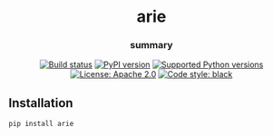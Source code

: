 <h1 align="center">arie</h1>
<h3 align="center">summary</h3>

<p align="center">
<a href="https://travis-ci.org/aluttik/arie"><img alt="Build status" src="https://img.shields.io/travis/aluttik/arie/master.svg"></a>
<a href="https://pypi.org/project/arie/"><img alt="PyPI version" src="https://img.shields.io/pypi/v/arie.svg"></a>
<a href="https://pypi.org/project/arie"><img alt="Supported Python versions" src="https://img.shields.io/pypi/pyversions/arie.svg"></a>
<a href="https://pypi.org/project/arie"><img alt="License: Apache 2.0" src="https://img.shields.io/pypi/l/arie.svg"></a>
<a href="https://github.com/aluttik/arie"><img alt="Code style: black" src="https://img.shields.io/badge/code%20style-black-000000.svg"></a>
</p>

## Installation

    pip install arie

